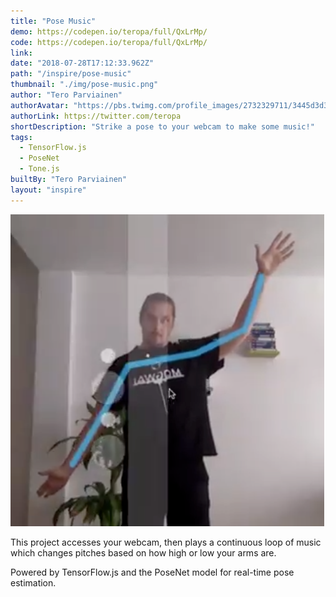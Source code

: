 ```yaml
---
title: "Pose Music"
demo: https://codepen.io/teropa/full/QxLrMp/
code: https://codepen.io/teropa/full/QxLrMp/
link: 
date: "2018-07-28T17:12:33.962Z"
path: "/inspire/pose-music"
thumbnail: "./img/pose-music.png"
author: "Tero Parviainen"
authorAvatar: "https://pbs.twimg.com/profile_images/2732329711/3445d3d345ba841d248a9cdf0a18e687_400x400.jpeg"
authorLink: https://twitter.com/teropa
shortDescription: "Strike a pose to your webcam to make some music!"
tags:
  - TensorFlow.js
  - PoseNet
  - Tone.js
builtBy: "Tero Parviainen"
layout: "inspire"
---
```


![Animation](./img/pose-music.png)

This project accesses your webcam, then plays a continuous loop of music which changes pitches based on how high or low your arms are.

Powered by TensorFlow.js and the PoseNet model for real-time pose estimation.
